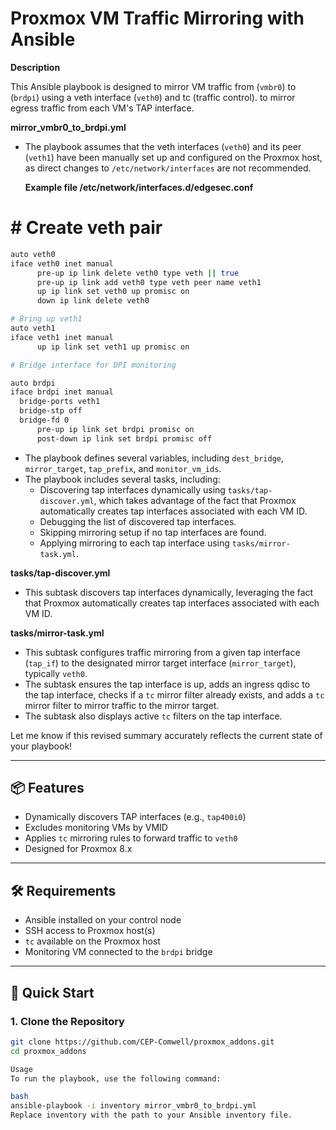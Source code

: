 # Proxmox VM Traffic Mirroring with Ansible

**Description**

This Ansible playbook is designed to mirror VM traffic from (`vmbr0`) to (`brdpi`) using a veth interface (`veth0`) and tc (traffic control).
to mirror egress traffic from each VM's TAP interface.


**mirror_vmbr0_to_brdpi.yml**

* The playbook assumes that the veth interfaces (`veth0`) and its peer (`veth1`) have been manually set up and configured on the Proxmox host, as direct changes to `/etc/network/interfaces` are not recommended.

   **Example file /etc/network/interfaces.d/edgesec.conf**
# # Create veth pair
  ```bash
 auto veth0
iface veth0 inet manual
        pre-up ip link delete veth0 type veth || true
        pre-up ip link add veth0 type veth peer name veth1
        up ip link set veth0 up promisc on
        down ip link delete veth0

# Bring up veth1
auto veth1
iface veth1 inet manual
        up ip link set veth1 up promisc on

# Bridge interface for DPI monitoring

auto brdpi
iface brdpi inet manual
	bridge-ports veth1
	bridge-stp off
	bridge-fd 0
        pre-up ip link set brdpi promisc on
        post-down ip link set brdpi promisc off 
  ```


* The playbook defines several variables, including `dest_bridge`, `mirror_target`, `tap_prefix`, and `monitor_vm_ids`.
* The playbook includes several tasks, including:
	+ Discovering tap interfaces dynamically using `tasks/tap-discover.yml`, which takes advantage of the fact that Proxmox automatically creates tap interfaces associated with each VM ID.
	+ Debugging the list of discovered tap interfaces.
	+ Skipping mirroring setup if no tap interfaces are found.
	+ Applying mirroring to each tap interface using `tasks/mirror-task.yml`.

**tasks/tap-discover.yml**

* This subtask discovers tap interfaces dynamically, leveraging the fact that Proxmox automatically creates tap interfaces associated with each VM ID.

**tasks/mirror-task.yml**

* This subtask configures traffic mirroring from a given tap interface (`tap_if`) to the designated mirror target interface (`mirror_target`), typically `veth0`.
* The subtask ensures the tap interface is up, adds an ingress qdisc to the tap interface, checks if a `tc` mirror filter already exists, and adds a `tc` mirror filter to mirror traffic to the mirror target.
* The subtask also displays active `tc` filters on the tap interface.

Let me know if this revised summary accurately reflects the current state of your playbook!

---

## 📦 Features

- Dynamically discovers TAP interfaces (e.g., `tap400i0`)
- Excludes monitoring VMs by VMID
- Applies `tc` mirroring rules to forward traffic to `veth0`
- Designed for Proxmox 8.x

---

## 🛠 Requirements

- Ansible installed on your control node
- SSH access to Proxmox host(s)
- `tc` available on the Proxmox host
- Monitoring VM connected to the `brdpi` bridge

---

## 🚀 Quick Start

### 1. Clone the Repository

```bash
git clone https://github.com/CEP-Comwell/proxmox_addons.git
cd proxmox_addons

Usage
To run the playbook, use the following command:

bash
ansible-playbook -i inventory mirror_vmbr0_to_brdpi.yml
Replace inventory with the path to your Ansible inventory file.